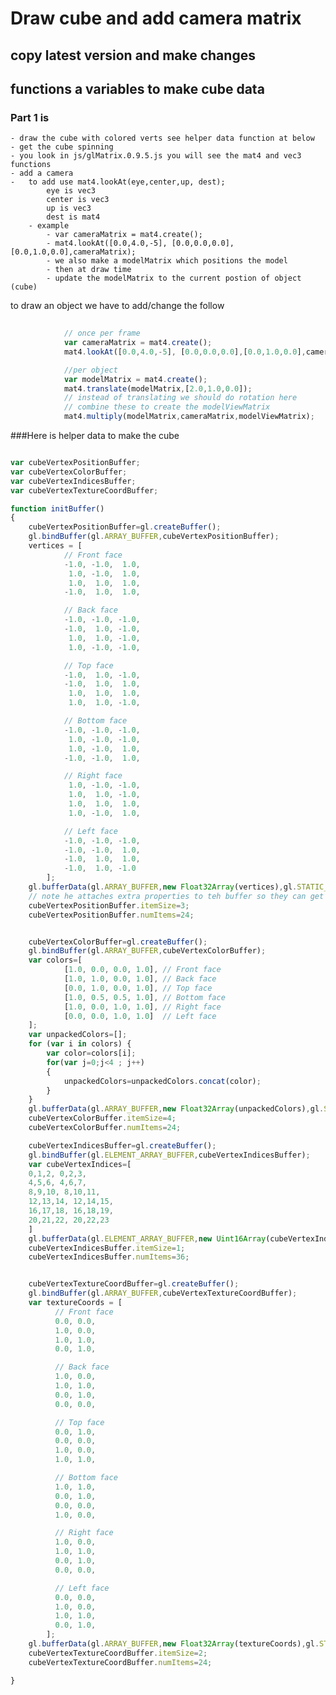 # Draw  cube and add camera matrix 

## copy latest version and make changes




 
## functions a variables to make cube data


### Part 1 is 
	- draw the cube with colored verts see helper data function at below
	- get the cube spinning    
	- you look in js/glMatrix.0.9.5.js you will see the mat4 and vec3 functions
	- add a camera   
	-	to add use mat4.lookAt(eye,center,up, dest);
			eye is vec3   
			center is vec3   
			up is vec3  
			dest is mat4
		- example
			- var cameraMatrix = mat4.create();   
			- mat4.lookAt([0.0,4.0,-5], [0.0,0.0,0.0],[0.0,1.0,0.0],cameraMatrix); 
			- we also make a modelMatrix which positions the model
			- then at draw time 
			- update the modelMatrix to the current postion of object (cube)

 to draw an object we have to add/change the follow 
```javascript 
			
			// once per frame
			var cameraMatrix = mat4.create();   
			mat4.lookAt([0.0,4.0,-5], [0.0,0.0,0.0],[0.0,1.0,0.0],cameraMatrix); 

			//per object
			var modelMatrix = mat4.create();
			mat4.translate(modelMatrix,[2.0,1.0,0.0]);
			// instead of translating we should do rotation here
			// combine these to create the modelViewMatrix 
			mat4.multiply(modelMatrix,cameraMatrix,modelViewMatrix);		

```

 
			
				
				 
 


			
		  	




###Here is helper data to make the cube

```javascript

var cubeVertexPositionBuffer;
var cubeVertexColorBuffer;
var cubeVertexIndicesBuffer;
var cubeVertexTextureCoordBuffer;

function initBuffer()
{
	cubeVertexPositionBuffer=gl.createBuffer();
	gl.bindBuffer(gl.ARRAY_BUFFER,cubeVertexPositionBuffer);
	vertices = [
			// Front face
			-1.0, -1.0,  1.0,
			 1.0, -1.0,  1.0,
			 1.0,  1.0,  1.0,
			-1.0,  1.0,  1.0,

			// Back face
			-1.0, -1.0, -1.0,
			-1.0,  1.0, -1.0,
			 1.0,  1.0, -1.0,
			 1.0, -1.0, -1.0,

			// Top face
			-1.0,  1.0, -1.0,
			-1.0,  1.0,  1.0,
			 1.0,  1.0,  1.0,
			 1.0,  1.0, -1.0,

			// Bottom face
			-1.0, -1.0, -1.0,
			 1.0, -1.0, -1.0,
			 1.0, -1.0,  1.0,
			-1.0, -1.0,  1.0,

			// Right face
			 1.0, -1.0, -1.0,
			 1.0,  1.0, -1.0,
			 1.0,  1.0,  1.0,
			 1.0, -1.0,  1.0,

			// Left face
			-1.0, -1.0, -1.0,
			-1.0, -1.0,  1.0,
			-1.0,  1.0,  1.0,
			-1.0,  1.0, -1.0
		];
	gl.bufferData(gl.ARRAY_BUFFER,new Float32Array(vertices),gl.STATIC_DRAW);
	// note he attaches extra properties to teh buffer so they can get tracked with the buffer
	cubeVertexPositionBuffer.itemSize=3;
	cubeVertexPositionBuffer.numItems=24;


	cubeVertexColorBuffer=gl.createBuffer();
	gl.bindBuffer(gl.ARRAY_BUFFER,cubeVertexColorBuffer);
	var colors=[
			[1.0, 0.0, 0.0, 1.0], // Front face
			[1.0, 1.0, 0.0, 1.0], // Back face
			[0.0, 1.0, 0.0, 1.0], // Top face
			[1.0, 0.5, 0.5, 1.0], // Bottom face
			[1.0, 0.0, 1.0, 1.0], // Right face
			[0.0, 0.0, 1.0, 1.0]  // Left face
	];
	var unpackedColors=[];
	for (var i in colors) {
		var color=colors[i];
		for(var j=0;j<4 ; j++)
		{
			unpackedColors=unpackedColors.concat(color);
		}
	}
	gl.bufferData(gl.ARRAY_BUFFER,new Float32Array(unpackedColors),gl.STATIC_DRAW);
	cubeVertexColorBuffer.itemSize=4;
	cubeVertexColorBuffer.numItems=24;

	cubeVertexIndicesBuffer=gl.createBuffer();
	gl.bindBuffer(gl.ELEMENT_ARRAY_BUFFER,cubeVertexIndicesBuffer);
	var cubeVertexIndices=[
	0,1,2, 0,2,3,
	4,5,6, 4,6,7,
	8,9,10, 8,10,11,
	12,13,14, 12,14,15,
	16,17,18, 16,18,19,
	20,21,22, 20,22,23
	]
	gl.bufferData(gl.ELEMENT_ARRAY_BUFFER,new Uint16Array(cubeVertexIndices),gl.STATIC_DRAW);
	cubeVertexIndicesBuffer.itemSize=1;
	cubeVertexIndicesBuffer.numItems=36;


	cubeVertexTextureCoordBuffer=gl.createBuffer();
	gl.bindBuffer(gl.ARRAY_BUFFER,cubeVertexTextureCoordBuffer);
	var textureCoords = [
		  // Front face
		  0.0, 0.0,
		  1.0, 0.0,
		  1.0, 1.0,
		  0.0, 1.0,

		  // Back face
		  1.0, 0.0,
		  1.0, 1.0,
		  0.0, 1.0,
		  0.0, 0.0,

		  // Top face
		  0.0, 1.0,
		  0.0, 0.0,
		  1.0, 0.0,
		  1.0, 1.0,

		  // Bottom face
		  1.0, 1.0,
		  0.0, 1.0,
		  0.0, 0.0,
		  1.0, 0.0,

		  // Right face
		  1.0, 0.0,
		  1.0, 1.0,
		  0.0, 1.0,
		  0.0, 0.0,

		  // Left face
		  0.0, 0.0,
		  1.0, 0.0,
		  1.0, 1.0,
		  0.0, 1.0,
		];
	gl.bufferData(gl.ARRAY_BUFFER,new Float32Array(textureCoords),gl.STATIC_DRAW);
	cubeVertexTextureCoordBuffer.itemSize=2;
	cubeVertexTextureCoordBuffer.numItems=24;

}

```

